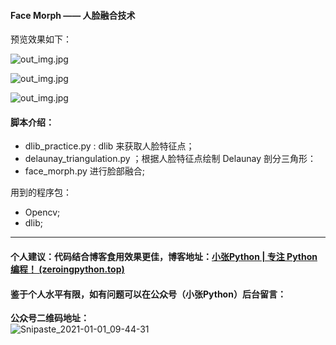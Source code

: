 #### Face Morph —— 人脸融合技术

预览效果如下：

![out_img.jpg](http://ww1.sinaimg.cn/large/007wRTdIly1gfj0jj6aqdj31e00m8gzz.jpg)

![out_img.jpg](http://ww1.sinaimg.cn/large/007wRTdIly1gfj0hq4pcqj31e00m8qfn.jpg)

![out_img.jpg](http://ww1.sinaimg.cn/large/007wRTdIly1gfj0kety6mj31e00m8amq.jpg)

#### 脚本介绍：

* dlib_practice.py : dlib 来获取人脸特征点；
* delaunay_triangulation.py ；根据人脸特征点绘制 Delaunay 剖分三角形：
* face_morph.py 进行脸部融合;

用到的程序包：

* Opencv;
* dlib;

---

#### 个人建议：代码结合博客食用效果更佳，博客地址：[小张Python | 专注 Python 编程！ (zeroingpython.top)](https://zeroingpython.top/)

#### 鉴于个人水平有限，如有问题可以在公众号（小张Python）后台留言：

**公众号二维码地址：**
<br>
![Snipaste_2021-01-01_09-44-31](https://images.zeroingpython.top/img/Snipaste_2021-01-01_09-44-31.png)
